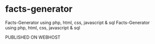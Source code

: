 # facts-generator
Facts-Generator using php, html, css, javascript &amp; sql
Facts-Generator using php, html, css, javascript &amp; sql

PUBLISHED ON WEBHOST
